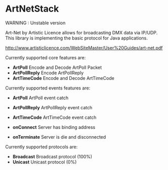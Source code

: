 ArtNetStack
===========

WARNING : Unstable version

Art-Net by Artistic Licence allows for broadcasting DMX data via IP/UDP.
This library is implementing the basic protocol for Java applications.

http://www.artisticlicence.com/WebSiteMaster/User%20Guides/art-net.pdf

Currently supported core features are:
  * **ArtPoll** Encode and Decode ArtPoll Packet
  * **ArtPollReply** Encode ArtPollReply
  * **ArtTimeCode** Encode and Decode ArtTimeCode

Currently supported events features are:
  * **ArtPoll** ArtPoll event catch
  * **ArtPollReply** ArtPollReply event catch
  * **ArtTimeCode** ArtTimeCode event catch

  * **onConnect** Server has binding address
  * **onTerminate** Server is die and disconnected

Currently supported protocols are:
  * **Broadcast** Broadcast protocol (100%)
  * **Unicast** Unicast protocol (0%)